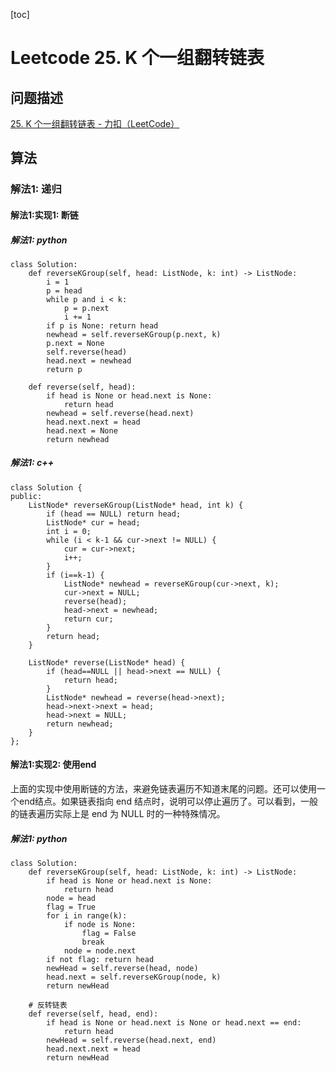 [toc]

# Leetcode  25. K 个一组翻转链表

## 问题描述

[25. K 个一组翻转链表 - 力扣（LeetCode）](https://leetcode-cn.com/problems/reverse-nodes-in-k-group/)

## 算法

### 解法1: 递归

#### 解法1:实现1: 断链

##### 解法1: python

```
class Solution:
    def reverseKGroup(self, head: ListNode, k: int) -> ListNode:
        i = 1
        p = head
        while p and i < k:
            p = p.next
            i += 1
        if p is None: return head
        newhead = self.reverseKGroup(p.next, k)
        p.next = None
        self.reverse(head)
        head.next = newhead
        return p

    def reverse(self, head):
        if head is None or head.next is None:
            return head
        newhead = self.reverse(head.next)
        head.next.next = head
        head.next = None
        return newhead
```

##### 解法1: c++

```
class Solution {
public:
    ListNode* reverseKGroup(ListNode* head, int k) {
        if (head == NULL) return head;
        ListNode* cur = head;
        int i = 0;
        while (i < k-1 && cur->next != NULL) {
            cur = cur->next;
            i++;
        }
        if (i==k-1) {
            ListNode* newhead = reverseKGroup(cur->next, k);
            cur->next = NULL;
            reverse(head);
            head->next = newhead;
            return cur;
        }
        return head;  
    }

    ListNode* reverse(ListNode* head) {
        if (head==NULL || head->next == NULL) {
            return head;
        }
        ListNode* newhead = reverse(head->next);
        head->next->next = head;
        head->next = NULL;
        return newhead;
    }
};
```

#### 解法1:实现2: 使用end

上面的实现中使用断链的方法，来避免链表遍历不知道末尾的问题。还可以使用一个end结点。如果链表指向 end 结点时，说明可以停止遍历了。可以看到，一般的链表遍历实际上是 end 为 NULL 时的一种特殊情况。

##### 解法1: python

```
class Solution:
    def reverseKGroup(self, head: ListNode, k: int) -> ListNode:
        if head is None or head.next is None:
            return head
        node = head
        flag = True
        for i in range(k):
            if node is None:
                flag = False
                break
            node = node.next
        if not flag: return head
        newHead = self.reverse(head, node)
        head.next = self.reverseKGroup(node, k)
        return newHead

    # 反转链表
    def reverse(self, head, end):
        if head is None or head.next is None or head.next == end:
            return head
        newHead = self.reverse(head.next, end)
        head.next.next = head
        return newHead
```